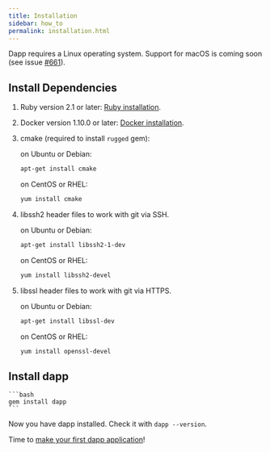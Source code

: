 ```yaml
---
title: Installation
sidebar: how_to
permalink: installation.html
---
```



Dapp requires a Linux operating system.
Support for macOS is coming soon (see issue [#661](https://github.com/flant/dapp/issues/661)).

## Install Dependencies

1.  Ruby version 2.1 or later: 
    [Ruby installation](https://www.ruby-lang.org/en/documentation/installation/).

1.  Docker version 1.10.0 or later:
    [Docker installation](https://docs.docker.com/engine/installation/).    

1.  сmake (required to install `rugged` gem):

    on Ubuntu or Debian:

    ```bash
    apt-get install cmake
    ```

    on CentOS or RHEL:
    
    ```bash
    yum install cmake
    ```

1.  libssh2 header files to work with git via SSH.

    on Ubuntu or Debian:

    ```bash
    apt-get install libssh2-1-dev
    ```

    on CentOS or RHEL:
    
    ```bash
    yum install libssh2-devel
    ```

1.  libssl header files to work with git via HTTPS.

    on Ubuntu or Debian:

    ```bash
    apt-get install libssl-dev
    ```

    on CentOS or RHEL:
    
    ```bash
    yum install openssl-devel
    ```

## Install dapp

    ```bash
    gem install dapp
    ```

Now you have dapp installed. Check it with `dapp --version`.

Time to [make your first dapp application](first_application.html)!
